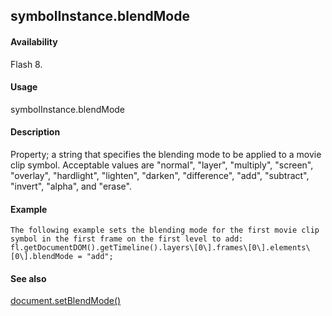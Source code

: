 ## symbolInstance.blendMode

#### Availability

Flash 8.

#### Usage

symbolInstance.blendMode

#### Description

Property; a string that specifies the blending mode to be applied to a movie clip symbol. Acceptable values are "normal", "layer", "multiply", "screen", "overlay", "hardlight", "lighten", "darken", "difference", "add", "subtract", "invert", "alpha", and "erase".

#### Example

```
The following example sets the blending mode for the first movie clip symbol in the first frame on the first level to add:
fl.getDocumentDOM().getTimeline().layers\[0\].frames\[0\].elements\[0\].blendMode = "add";

```
#### See also

[document.setBlendMode()](#_bookmark279)
